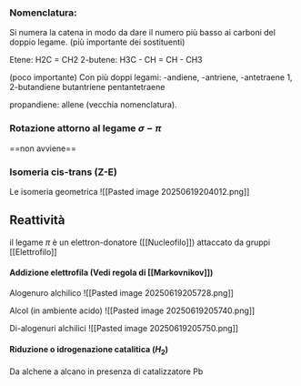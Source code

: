 ### Nomenclatura:
Si numera la catena in modo da dare il numero più basso ai carboni del doppio legame. (più importante dei sostituenti)


Etene: H2C = CH2
2-butene: H3C - CH = CH - CH3


(poco importante)
Con più doppi legami: -andiene, -antriene, -antetraene
1, 2-butandiene
butantriene
pentantetraene

propandiene: allene (vecchia nomenclatura).


### Rotazione attorno al legame $\sigma - \pi$
==non avviene==

### Isomeria cis-trans (Z-E)
Le isomeria geometrica
![[Pasted image 20250619204012.png]]

## Reattività

il legame $\pi$ è un elettron-donatore ([[Nucleofilo]])
attaccato da gruppi [[Elettrofilo]]

#### Addizione elettrofila (Vedi regola di [[Markovnikov]])
Alogenuro alchilico
![[Pasted image 20250619205728.png]]

Alcol (in ambiente acido)
![[Pasted image 20250619205740.png]]

Di-alogenuri alchilici
![[Pasted image 20250619205750.png]]

#### Riduzione o idrogenazione catalitica ($H_{2}$)
Da alchene a alcano in presenza di catalizzatore Pb